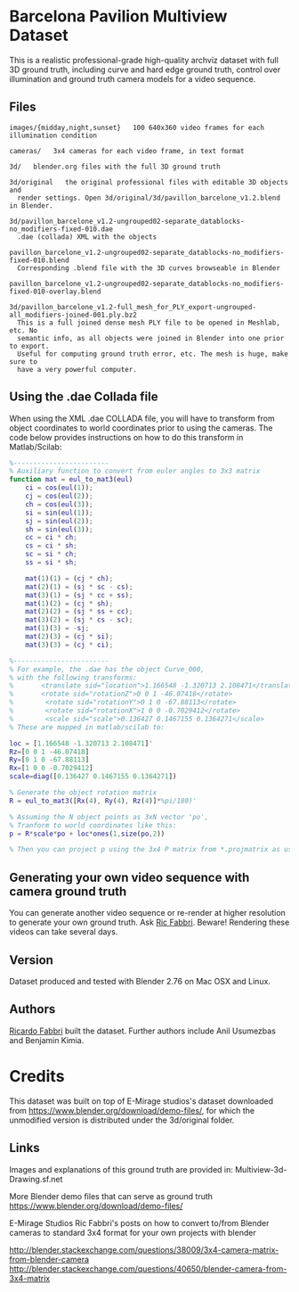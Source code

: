 # Barcelona Pavilion Multiview Dataset

This is a realistic professional-grade high-quality archviz dataset with full 3D ground
truth, including curve and hard edge ground truth, control over illumination and
ground truth camera models for a video sequence.


## Files

```
images/{midday,night,sunset}   100 640x360 video frames for each illumination condition

cameras/   3x4 cameras for each video frame, in text format

3d/   blender.org files with the full 3D ground truth

3d/original   the original professional files with editable 3D objects and
  render settings. Open 3d/original/3d/pavillon_barcelone_v1.2.blend in Blender.

3d/pavillon_barcelone_v1.2-ungrouped02-separate_datablocks-no_modifiers-fixed-010.dae
  .dae (collada) XML with the objects
  
pavillon_barcelone_v1.2-ungrouped02-separate_datablocks-no_modifiers-fixed-010.blend
  Corresponding .blend file with the 3D curves browseable in Blender

pavillon_barcelone_v1.2-ungrouped02-separate_datablocks-no_modifiers-fixed-010-overlay.blend
  
3d/pavillon_barcelone_v1.2-full_mesh_for_PLY_export-ungrouped-all_modifiers-joined-001.ply.bz2
  This is a full joined dense mesh PLY file to be opened in Meshlab, etc. No
  semantic info, as all objects were joined in Blender into one prior to export.
  Useful for computing ground truth error, etc. The mesh is huge, make sure to
  have a very powerful computer.
```

## Using the .dae Collada file

When using the XML .dae COLLADA file, you will have to transform from object
coordinates to world coordinates prior to using the cameras. The code below
provides instructions on how to do this transform in Matlab/Scilab:

```matlab
%------------------------
% Auxiliary function to convert from euler angles to 3x3 matrix
function mat = eul_to_mat3(eul)
	ci = cos(eul(1));
	cj = cos(eul(2));
	ch = cos(eul(3));
	si = sin(eul(1));
	sj = sin(eul(2));
	sh = sin(eul(3));
	cc = ci * ch;
	cs = ci * sh;
	sc = si * ch;
	ss = si * sh;

	mat(1)(1) = (cj * ch);
	mat(2)(1) = (sj * sc - cs);
	mat(3)(1) = (sj * cc + ss);
	mat(1)(2) = (cj * sh);
	mat(2)(2) = (sj * ss + cc);
	mat(3)(2) = (sj * cs - sc);
	mat(1)(3) = -sj;
	mat(2)(3) = (cj * si);
	mat(3)(3) = (cj * ci);

%------------------------
% For example, the .dae has the object Curve_000,
% with the following transforms:
%       <translate sid="location">1.166548 -1.320713 2.108471</translate>
%       <rotate sid="rotationZ">0 0 1 -46.07418</rotate>
%        <rotate sid="rotationY">0 1 0 -67.88113</rotate>
%        <rotate sid="rotationX">1 0 0 -0.7029412</rotate>
%        <scale sid="scale">0.136427 0.1467155 0.1364271</scale>
% These are mapped in matlab/scilab to:

loc = [1.166548 -1.320713 2.108471]'
Rz=[0 0 1 -46.07418]
Ry=[0 1 0 -67.88113]
Rx=[1 0 0 -0.7029412]
scale=diag([0.136427 0.1467155 0.1364271])

% Generate the object rotation matrix
R = eul_to_mat3([Rx(4), Ry(4), Rz(4)]*%pi/180)'

% Assuming the N object points as 3xN vector 'po',
% Tranform to world coordinates like this:
p = R*scale*po + loc*ones(1,size(po,2)) 

% Then you can project p using the 3x4 P matrix from *.projmatrix as usual.
```

## Generating your own video sequence with camera ground truth

You can generate another video sequence or re-render at higher resolution to
generate your own ground truth. Ask [Ric Fabbri](http://rfabbri.github.io).
Beware! Rendering these videos can take several days.


## Version

Dataset produced and tested with Blender 2.76 on Mac OSX and Linux.

## Authors

[Ricardo Fabbri](http://rfabbri.github.io) built the dataset.
Further authors include Anil Usumezbas and Benjamin Kimia.

# Credits

This dataset was built on top of E-Mirage studios's dataset downloaded from
https://www.blender.org/download/demo-files/, for which the unmodified version
is distributed under the 3d/original folder.

## Links

Images and explanations of this ground truth are provided in:
Multiview-3d-Drawing.sf.net

More Blender demo files that can serve as ground truth
https://www.blender.org/download/demo-files/

E-Mirage Studios
Ric Fabbri's posts on how to convert to/from Blender cameras to standard 3x4
format for your own projects with blender

http://blender.stackexchange.com/questions/38009/3x4-camera-matrix-from-blender-camera
http://blender.stackexchange.com/questions/40650/blender-camera-from-3x4-matrix
